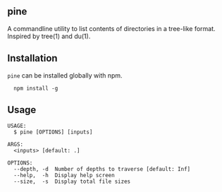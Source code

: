 ## pine

A commandline utility to list contents of directories in a tree-like format. Inspired by tree(1) and du(1).

## Installation

`pine` can be installed globally with npm.

```shell
  npm install -g
```

## Usage

    USAGE:
      $ pine [OPTIONS] [inputs]

    ARGS:
      <inputs> [default: .]

    OPTIONS:
      --depth, -d  Number of depths to traverse [default: Inf]
      --help,  -h  Display help screen
      --size,  -s  Display total file sizes
